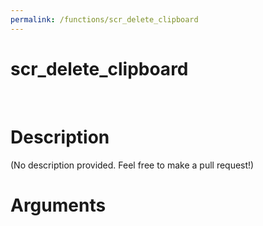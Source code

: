 ```yaml
---
permalink: /functions/scr_delete_clipboard
---
```

# scr_delete_clipboard  
&nbsp;  
# Description  
(No description provided. Feel free to make a pull request!) 
&nbsp;  
# Arguments


